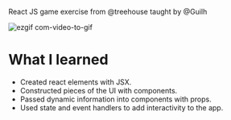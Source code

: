 React JS game exercise from @treehouse taught by @Guilh

![ezgif com-video-to-gif](https://user-images.githubusercontent.com/34093736/57309247-03346600-70e8-11e9-904f-0f82694bf7c5.gif)

# What I learned

* Created react elements with JSX.
* Constructed pieces of the UI with components.
* Passed dynamic information into components with props.
* Used state and event handlers to add interactivity to the app.
